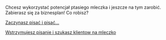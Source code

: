 Chcesz wykorzystać potencjał ptasiego mleczka i jeszcze na tym zarobić. Zabierasz się za biznesplan! Co robisz?

[Zaczynasz pisać i pisać...](cukrzyca/cukrzyca.md)

[Wstrzymujesz pisanie i szukasz klientow na mleczko](podlakorp/podklakorp.md)
